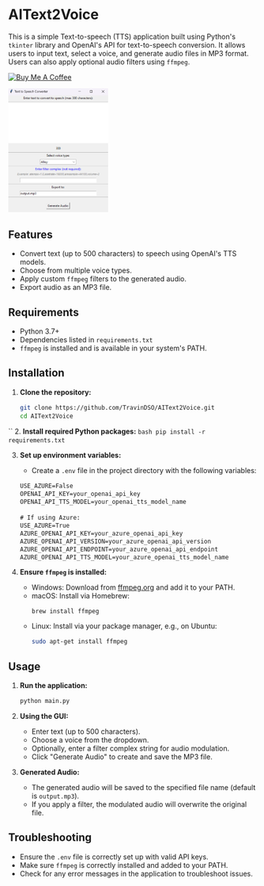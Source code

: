 # AIText2Voice

This is a simple Text-to-speech (TTS) application built using Python's `tkinter` library and OpenAI's API for text-to-speech conversion. It allows users to input text, select a voice, and generate audio files in MP3 format. Users can also apply optional audio filters using `ffmpeg`.

<a href="https://www.buymeacoffee.com/travin" target="_blank"><img src="https://cdn.buymeacoffee.com/buttons/default-orange.png" alt="Buy Me A Coffee" height="41" width="174"></a>

<img src="./images/screenshot.png?raw=true" alt="Screenshot of AIText2Voice App" width="40%">

## Features
- Convert text (up to 500 characters) to speech using OpenAI's TTS models.
- Choose from multiple voice types.
- Apply custom `ffmpeg` filters to the generated audio.
- Export audio as an MP3 file.

## Requirements
- Python 3.7+
- Dependencies listed in `requirements.txt`
- `ffmpeg` is installed and is available in your system's PATH.

## Installation

1. **Clone the repository:**
    ```bash
    git clone https://github.com/TravinDSO/AIText2Voice.git
    cd AIText2Voice
    ```
``
2. **Install required Python packages:**
    ```bash
    pip install -r requirements.txt
    ```

3. **Set up environment variables:**
    - Create a `.env` file in the project directory with the following variables:
    ```plaintext
    USE_AZURE=False
    OPENAI_API_KEY=your_openai_api_key
    OPENAI_API_TTS_MODEL=your_openai_tts_model_name

    # If using Azure:
    USE_AZURE=True
    AZURE_OPENAI_API_KEY=your_azure_openai_api_key
    AZURE_OPENAI_API_VERSION=your_azure_openai_api_version
    AZURE_OPENAI_API_ENDPOINT=your_azure_openai_api_endpoint
    AZURE_OPENAI_API_TTS_MODEL=your_azure_openai_tts_model_name
    ```

4. **Ensure `ffmpeg` is installed:**
    - Windows: Download from [ffmpeg.org](https://ffmpeg.org/download.html) and add it to your PATH.
    - macOS: Install via Homebrew:
      ```bash
      brew install ffmpeg
      ```
    - Linux: Install via your package manager, e.g., on Ubuntu:
      ```bash
      sudo apt-get install ffmpeg
      ```

## Usage

1. **Run the application:**
    ```bash
    python main.py
    ```

2. **Using the GUI:**
    - Enter text (up to 500 characters).
    - Choose a voice from the dropdown.
    - Optionally, enter a filter complex string for audio modulation.
    - Click "Generate Audio" to create and save the MP3 file.

3. **Generated Audio:**
    - The generated audio will be saved to the specified file name (default is `output.mp3`).
    - If you apply a filter, the modulated audio will overwrite the original file.

## Troubleshooting

- Ensure the `.env` file is correctly set up with valid API keys.
- Make sure `ffmpeg` is correctly installed and added to your PATH.
- Check for any error messages in the application to troubleshoot issues.
